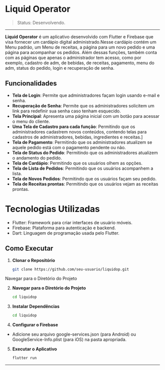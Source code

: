 # Liquid Operator
> Status: Desenvolvendo.
-----------------------------------------------------------------------------------------------
**Liquid Operator** é um aplicativo desenvolvido com Flutter e Firebase que visa fornecer um cardápio digital administrado.Nesse cardápio contém um Menu padrão, um Menu de receitas, a página para um novo pedido e uma página para acompanhar os pedidos. Além dessas funções, também conta com as páginas que apenas o administrador tem acesso, como por exemplo, cadastro de adm, de bebidas, de receitas, pagamento, menu do adm, status do pedido, login e recuperação de senha.

## Funcionalidades

- **Tela de Login**: Permite que administradores façam login usando e-mail e senha.
- **Recuperação de Senha**: Permite que os administradores solicitem um link para redefinir sua senha caso tenham esquecido.
- **Tela Principal**: Apresenta uma página inicial com um botão para acessar o menu do cliente.
- **Uma Tela de Cadastro para cada função**: Permitindo que os administradores cadastrem novos conteúdos, contendo telas para cadastros de administradores, bebidas, ingredientes e receitas.]
- **Tela de Pagamento**: Permitindo que os administradores atualizem se aquele pedido está com o pagamento pendente ou não.
- **Tela de Status do Pedido**: Permitindo que os administradores atualizem o andamento do pedido.
- **Tela de Cardápio**: Permitindo que os usuários olhem as opções.
- **Tela de Lista de Pedidos**: Permitindo que os usuários acompanhem a lista.
- **Tela de Novos Pedidos**: Permitindo que os usuários façam seu pedido.
- **Tela de Receitas prontas**: Permitindo que os usuários vejam as receitas prontas.


# Tecnologias Utilizadas

- Flutter: Framework para criar interfaces de usuário móveis.
- Firebase: Plataforma para autenticação e backend.
- Dart: Linguagem de programação usada pelo Flutter.

## Como Executar

1. **Clonar o Repositório**

   ```bash
   git clone https://github.com/seu-usuario/liquidop.git
Navegar para o Diretório do Projeto

2. **Navegar para o Diretório do Projeto**

   ```bash
   cd liquidop

3. **Instalar Dependências**

   ```bash
   cd liquidop

4. **Configurar o Firebase**

- Adicione seu arquivo google-services.json (para Android) ou GoogleService-Info.plist (para iOS) na pasta apropriada.

5. **Executar o Aplicativo**

   ```bash
   flutter run
----------------------------------------------------------------------------------------------------------------------

   

  

  



